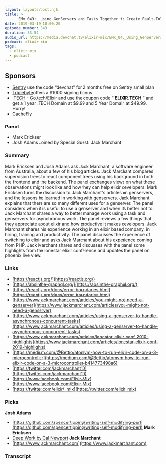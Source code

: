 ```yaml
---
layout: layouts/post.njk
title: >
      EMx 043:  Using GenServers and Tasks Together to Create Fault-Tolerant Apps with Jack Marchant
date: 2019-03-19 10:00:20
episode_number: 043
duration: 53:54
audio_url: https://media.devchat.tv/elixir-mix/EMx_043_Using_GenServers_and_Tasks_Together_to_Create_Fault-Tolerant_Apps_with_Jack_Marchant.mp3
podcast: elixir-mix
tags: 
  - elixir_mix
  - podcast
---
```


## **Sponsors**

- [Sentry](https://sentry.io/) use the code “devchat” for 2 months free on Sentry small plan
- [Triplebyte](https://triplebyte.com/elixir)offers a $1000 signing bonus
- [.TECH](https://get.tech/) - [Go.tech/Elixir](https://get.tech/?&coupon=ELIXIR.TECH&utm_source=Influencer&utm_medium=Podcast&utm_campaign=ElixirMix) and use the coupon code “ **ELIXIR.TECH** ” and get a 1 year .TECH Domain at $9.99 and 5 Year Domain at $49.99. Hurry!
- [CacheFly](https://www.cachefly.com/)

### **Panel**

- Mark Ericksen
- Josh Adams
Joined by Special Guest: Jack Marchant
### **Summary**
Mark Ericksen and Josh Adams ask Jack Marchant, a software engineer from Australia, about a few of his blog articles. Jack Marchant compares supervision trees to react component trees using his background in both the frontend and the backend. The panel exchanges views on what these observations might look like and how they can help elixir developers. Mark Ericksen turns the discussion to Jack Marchant's articles on genservers, and the lessons he learned in working with genservers. Jack Marchant explains that there are so many different uses for a genserver. The panel considers when it is useful to use a genserver and when its better not to. Jack Marchant shares a way to better manage work using a task and genservers for asynchronous work.&nbsp;The panel reviews a few things that they appreciate about elixir and how productive it makes developers. Jack Marchant shares his experience working in an elixir based company, in hiring, training and productivity. The panel discusses the experience of switching to elixir and asks Jack Marchant about his experience coming from PHP. Jack Marchant shares and discusses with the panel some highlights from the lonestar elixir conference and updates the panel on phoenix live view. 
### **Links**

- [https://reactjs.org/](https://reactjs.org/)
- [https://absinthe-graphql.org/](https://absinthe-graphql.org/)
- [https://reactjs.org/docs/error-boundaries.html](https://reactjs.org/docs/error-boundaries.html)
- [https://www.jackmarchant.com/articles/you-might-not-need-a-genserver](https://www.jackmarchant.com/articles/you-might-not-need-a-genserver)
- [https://www.jackmarchant.com/articles/using-a-genserver-to-handle-asynchronous-concurrent-tasks](https://www.jackmarchant.com/articles/using-a-genserver-to-handle-asynchronous-concurrent-tasks)
- [https://www.jackmarchant.com/articles/lonestar-elixir-conf-2019-highlights](https://www.jackmarchant.com/articles/lonestar-elixir-conf-2019-highlights)
- [https://medium.com/@Bettio/atomvm-how-to-run-elixir-code-on-a-3-microcontroller](https://medium.com/@Bettio/atomvm-how-to-run-elixir-code-on-a-3-microcontroller-b414773498a6)
- [https://twitter.com/jackmarchant10](https://twitter.com/jackmarchant10)
- [https://www.facebook.com/Elixir-Mix](https://www.facebook.com/Elixir-Mix)
- [https://twitter.com/elixir\_mix](https://twitter.com/elixir_mix)

### **Picks**
 **Josh Adams**
- [https://github.com/spencertipping/writing-self-modifying-perl](https://github.com/spencertipping/writing-self-modifying-perl)
**Mark Ericksen**
- [Deep Work by Cal Newport](https://www.amazon.com/Deep-Work-Focused-Success-Distracted/dp/1455586692/ref=sr_1_3?ie=UTF8&qid=1548462018&sr=8-1&linkCode=ll1&tag=devchattv-20&linkId=f06bfe7482dca8bb751ed6d7cc86e2ab&language=en_US)
**Jack Marchant**
- [https://www.jackmarchant.com](https://www.jackmarchant.com)


### Transcript


